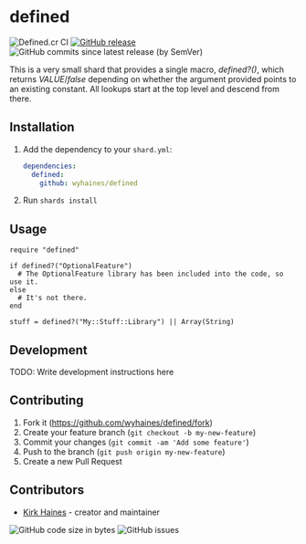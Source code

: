 # defined

![Defined.cr CI](https://img.shields.io/github/workflow/status/wyhaines/defined.cr/defined.cr%20CI?style=for-the-badge&logo=GitHub)
[![GitHub release](https://img.shields.io/github/release/wyhaines/defined.cr.svg?style=for-the-badge)](https://github.com/wyhaines/defined.cr/releases)
![GitHub commits since latest release (by SemVer)](https://img.shields.io/github/commits-since/wyhaines/defined.cr/latest?style=for-the-badge)

This is a very small shard that provides a single macro, *defined?()*, which returns *VALUE*/*false* depending on whether the argument provided points to an existing constant. All lookups start at the top level and descend from there.

## Installation

1. Add the dependency to your `shard.yml`:

   ```yaml
   dependencies:
     defined:
       github: wyhaines/defined
   ```

2. Run `shards install`

## Usage

```crystal
require "defined"
```

```crystal
if defined?("OptionalFeature")
  # The OptionalFeature library has been included into the code, so use it.
else
  # It's not there.
end

stuff = defined?("My::Stuff::Library") || Array(String)
```

## Development

TODO: Write development instructions here

## Contributing

1. Fork it (<https://github.com/wyhaines/defined/fork>)
2. Create your feature branch (`git checkout -b my-new-feature`)
3. Commit your changes (`git commit -am 'Add some feature'`)
4. Push to the branch (`git push origin my-new-feature`)
5. Create a new Pull Request

## Contributors

- [Kirk Haines](https://github.com/wyhaines) - creator and maintainer

![GitHub code size in bytes](https://img.shields.io/github/languages/code-size/wyhaines/defined.cr?style=for-the-badge)
![GitHub issues](https://img.shields.io/github/issues/wyhaines/defined.cr?style=for-the-badge)
